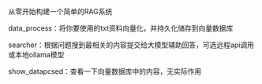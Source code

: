 从零开始构建一个简单的RAG系统

data_process：将你要使用的txt资料向量化，并持久化储存到向量数据库

searcher：根据问题搜到最相关的内容提交给大模型辅助回答，可选远程api调用或本地ollama模型

show_datapcsed：查看一下向量数据库中的内容，无实际作用